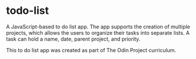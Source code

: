 # todo-list

A JavaScript-based to do list app. The app supports the creation of multiple projects, which allows the users to organize their tasks into separate lists. A task can hold a name, date, parent project, and priority.

This to do list app was created as part of The Odin Project curriculum.

